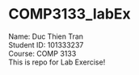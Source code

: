 # COMP3133_labEx
Name: Duc Thien Tran<br>Student ID: 101333237<br>Course: COMP 3133<br>This is repo for Lab Exercise!
